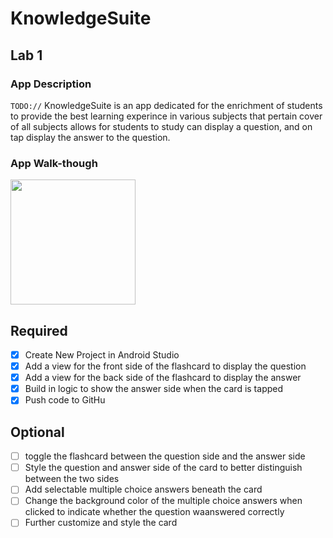 # KnowledgeSuite

## Lab 1

### App Description
`TODO://` KnowledgeSuite is an app dedicated for the enrichment of students to provide the best learning experince in various subjects that pertain cover of all subjects allows for students to study  can display a question, and on tap display the answer to the question.

### App Walk-though
<img src="http://recordit.co/6WfBuB711aE" width=200><br>

## Required
- [X] Create New Project in Android Studio
- [X] Add a view for the front side of the flashcard to display the question
- [X] Add a view for the back side of the flashcard to display the answer
- [X] Build in logic to show the answer side when the card is tapped
- [X] Push code to GitHu
## Optional
- [ ] toggle the flashcard between the question side and the answer side
- [ ] Style the question and answer side of the card to better distinguish between the two sides
- [ ] Add selectable multiple choice answers beneath the card
- [ ] Change the background color of the multiple choice answers when clicked to indicate whether the question waanswered correctly
- [ ] Further customize and style the card
